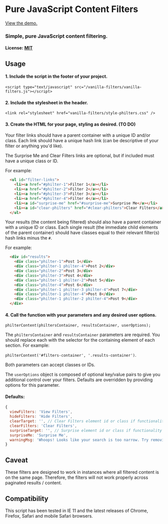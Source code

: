 # Pure JavaScript Content Filters

[View the demo.](http://thephuse.github.io/pure-js-content-filters)

### Simple, pure JavaScript content filtering.

#### License: [MIT](https://github.com/thephuse/pure-js-content-filters/license.txt)

## Usage

#### 1. Include the script in the footer of your project.
```<script type="text/javascript" src="/vanilla-filters/vanilla-filters.js"></script>```

#### 2. Include the stylesheet in the header.
```<link rel="stylesheet" href="vanilla-filters/style-philters.css" />```

#### 3. Create the HTML for your page, styling as desired. (TO DO)
Your filter links should have a parent container with a unique ID and/or class. Each link should have a unique hash link (can be descriptive of your filter or anything you'd like). 

The Surprise Me and Clear Filters links are optional, but if included must have a unique class or ID.

For example:
```html
  <ul id="filter-links">
    <li><a href="#philter-1">Filter 1</a></li>
    <li><a href="#philter-2">Filter 2</a></li>
    <li><a href="#philter-3">Filter 3</a></li>
    <li><a href="#philter-4">Filter 4</a></li>
    <li><a id="surprise-me" href="#surprise-me">Surprise Me</a></li>
    <li><a id="clear-philters" href="#clear-philters">Clear Filters</a></li>
  </ul>
```

Your results (the content being filtered) should also have a parent container with a unique ID or class. Each single result (the immediate child elements of the parent container) should have classes equal to their relevant filter(s) hash links minus the `#`.

For example:
```html
  <div id="results">
    <div class="philter-1">Post 1</div>
    <div class="philter-1 philter-4">Post 2</div>
    <div class="philter-2">Post 3</div>
    <div class="philter-3">Post 4</div>
    <div class="philter-1 philter-2">Post 5</div>
    <div class="philter-4">Post 6</div>
    <div class="philter-1 philter-3 philter-4">Post 7</div>
    <div class="philter-1 philter-4">Post 8</div>
    <div class="philter-1 philter-2 philter-4">Post 9</div>
  </div>  
```

#### 4. Call the function with your parameters and any desired user options.
`philterContent(philtersContainer, resultsContainer, userOptions);`

The `philtersContainer` and `resultsContainer` parameters are required. You should replace each with the selector for the containing element of each section. For example: 

`philterContent('#filters-container', '.results-container')`. 

Both parameters can accept classes or IDs.

The `userOptions` object is composed of optional key/value pairs to give you additional control over your filters. Defaults are overridden by providing options for this parameter.

#### Defaults:

````js
{
  viewFilters: 'View Filters',
  hideFilters: 'Hide Filters',
  clearTarget: '', // Clear Filters element id or class if functionality is desired. Leave as empty string to exclude from your filters.
  clearFilters: 'Clear Filters',
  surpriseTarget: '', // Surprise element id or class if functionality is desired. Leave as empty string to exclude from your filters.
  surpriseMe: 'Surprise Me',
  warningMsg: 'Whoops! Looks like your search is too narrow. Try removing a selected filter or clear all filters to try again.'
}
````

## Caveat
These filters are designed to work in instances where all filtered content is on the same page. Therefore, the filters will not work properly across paginated results / content.

## Compatibility

This script has been tested in IE 11 and the latest releases of Chrome, Firefox, Safari and mobile Safari browsers.